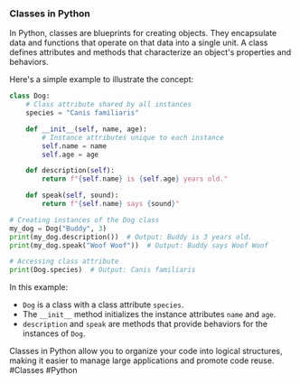 ### Classes in Python

In Python, classes are blueprints for creating objects. They encapsulate data and functions that operate on that data into a single unit. A class defines attributes and methods that characterize an object's properties and behaviors. 

Here's a simple example to illustrate the concept:

```python
class Dog:
    # Class attribute shared by all instances
    species = "Canis familiaris"

    def __init__(self, name, age):
        # Instance attributes unique to each instance
        self.name = name
        self.age = age

    def description(self):
        return f"{self.name} is {self.age} years old."

    def speak(self, sound):
        return f"{self.name} says {sound}"

# Creating instances of the Dog class
my_dog = Dog("Buddy", 3)
print(my_dog.description())  # Output: Buddy is 3 years old.
print(my_dog.speak("Woof Woof"))  # Output: Buddy says Woof Woof

# Accessing class attribute
print(Dog.species)  # Output: Canis familiaris
```

In this example:
- `Dog` is a class with a class attribute `species`.
- The `__init__` method initializes the instance attributes `name` and `age`.
- `description` and `speak` are methods that provide behaviors for the instances of `Dog`.

Classes in Python allow you to organize your code into logical structures, making it easier to manage large applications and promote code reuse. #Classes #Python